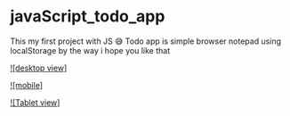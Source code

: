 # javaScript_todo_app
This my first project with JS 😅 
Todo app is simple browser notepad using localStorage by the way i hope you like that


[![desktop view]](http://up.maralhost.com/do.php?img=698)

[![mobile]](http://up.maralhost.com/do.php?img=697)

[![Tablet view]](http://up.maralhost.com/do.php?img=696)

